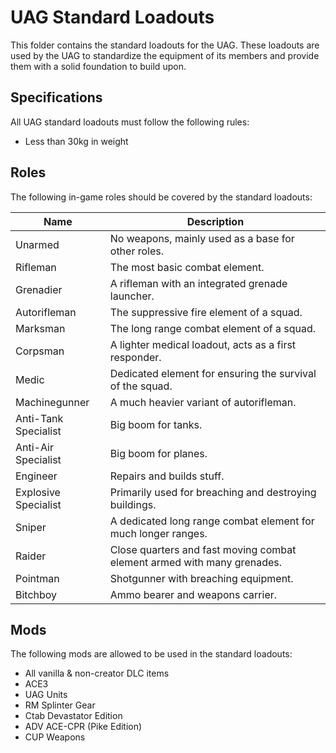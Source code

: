 # UAG Standard Loadouts

This folder contains the standard loadouts for the UAG. These loadouts are used by the UAG to standardize the equipment of its members and provide them with a solid foundation to build upon.

## Specifications

All UAG standard loadouts must follow the following rules:

- Less than 30kg in weight

## Roles

The following in-game roles should be covered by the standard loadouts:

| Name                 | Description                                                             |
| -------------------- | ----------------------------------------------------------------------- |
| Unarmed              | No weapons, mainly used as a base for other roles.                      |
| Rifleman             | The most basic combat element.                                          |
| Grenadier            | A rifleman with an integrated grenade launcher.                         |
| Autorifleman         | The suppressive fire element of a squad.                                |
| Marksman             | The long range combat element of a squad.                               |
| Corpsman             | A lighter medical loadout, acts as a first responder.                   |
| Medic                | Dedicated element for ensuring the survival of the squad.               |
| Machinegunner        | A much heavier variant of autorifleman.                                 |
| Anti-Tank Specialist | Big boom for tanks.                                                     |
| Anti-Air Specialist  | Big boom for planes.                                                    |
| Engineer             | Repairs and builds stuff.                                               |
| Explosive Specialist | Primarily used for breaching and destroying buildings.                  |
| Sniper               | A dedicated long range combat element for much longer ranges.           |
| Raider               | Close quarters and fast moving combat element armed with many grenades. |
| Pointman             | Shotgunner with breaching equipment.                                    |
| Bitchboy             | Ammo bearer and weapons carrier.                                        |

## Mods

The following mods are allowed to be used in the standard loadouts:

- All vanilla & non-creator DLC items
- ACE3
- UAG Units
- RM Splinter Gear
- Ctab Devastator Edition
- ADV ACE-CPR (Pike Edition)
- CUP Weapons
